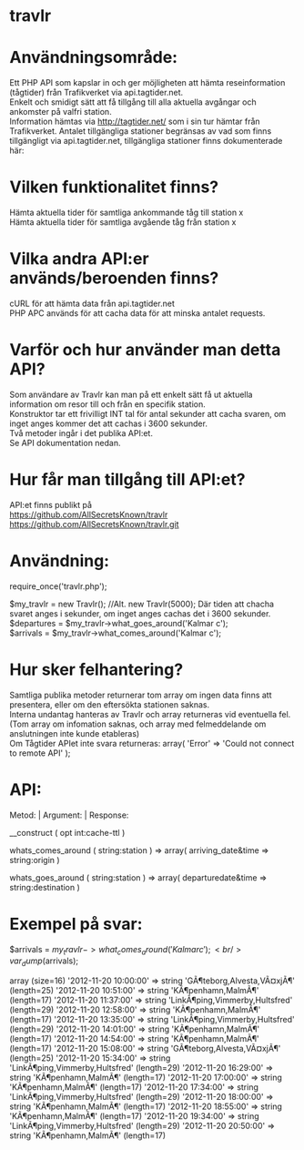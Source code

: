 travlr
======
Användningsområde:
======

Ett PHP API som kapslar in och ger möjligheten att hämta reseinformation (tågtider) från Trafikverket via api.tagtider.net. <br />
Enkelt och smidigt sätt att få tillgång till alla aktuella avgångar och ankomster på valfri station. <br />
Information hämtas via http://tagtider.net/ som i sin tur hämtar från Trafikverket.
Antalet tillgängliga stationer begränsas av vad som finns tillgängligt via api.tagtider.net, tillgängliga stationer finns dokumenterade här: <br />


Vilken funktionalitet finns?
======
Hämta aktuella tider för samtliga ankommande tåg till station x <br />
Hämta aktuella tider för samtliga avgående tåg från station x

Vilka andra API:er används/beroenden finns?
======
cURL för att hämta data från api.tagtider.net <br />
PHP APC används för att cacha data för att minska antalet requests.

Varför och hur använder man detta API?
======
Som användare av Travlr kan man på ett enkelt sätt få ut aktuella information om resor till och från en specifik station. <br />
Konstruktor tar ett frivilligt INT tal för antal sekunder att cacha svaren, om inget anges kommer det att cachas i 3600 sekunder. <br />
Två metoder ingår i det publika API:et. <br />
Se API dokumentation nedan. <br />

Hur får man tillgång till API:et?
======
API:et finns publikt på <br />
https://github.com/AllSecretsKnown/travlr <br />
https://github.com/AllSecretsKnown/travlr.git

Användning:
======
require_once('travlr.php'); <br />

$my_travlr = new Travlr(); //Alt. new Travlr(5000); Där tiden att chacha svaret anges i sekunder, om inget anges cachas det i 3600 sekunder. <br />
$departures = $my_travlr->what_goes_around('Kalmar c'); <br />
$arrivals = $my_travlr->what_comes_around('Kalmar c'); <br />

Hur sker felhantering?
======
Samtliga publika metoder returnerar tom array om ingen data finns att presentera, eller om den eftersökta stationen saknas. <br />
Interna undantag hanteras av Travlr och array returneras vid eventuella fel. (Tom array om infomation saknas, och array med felmeddelande om anslutningen inte kunde etableras)<br />
Om Tågtider APIet inte svara returneras:
array( 'Error' => 'Could not connect to remote API' );


API:
======
Metod:			 | 			Argument: | 						Response: <br />

__construct				( opt int:cache-ttl )  <br />

whats_comes_around (	string:station	) =>		array( arriving_date&time => string:origin ) <br />

whats_goes_around	(	string:station	) =>		array( departuredate&time => string:destination ) <br />

Exempel på svar:
======
$arrivals = $my_travlr->what_comes_around('Kalmar c'); <br />
var_dump($arrivals); <br />

array (size=16)
  '2012-11-20 10:00:00' => string 'GÃ¶teborg,Alvesta,VÃ¤xjÃ¶' (length=25)
  '2012-11-20 10:51:00' => string 'KÃ¶penhamn,MalmÃ¶' (length=17)
  '2012-11-20 11:37:00' => string 'LinkÃ¶ping,Vimmerby,Hultsfred' (length=29)
  '2012-11-20 12:58:00' => string 'KÃ¶penhamn,MalmÃ¶' (length=17)
  '2012-11-20 13:35:00' => string 'LinkÃ¶ping,Vimmerby,Hultsfred' (length=29)
  '2012-11-20 14:01:00' => string 'KÃ¶penhamn,MalmÃ¶' (length=17)
  '2012-11-20 14:54:00' => string 'KÃ¶penhamn,MalmÃ¶' (length=17)
  '2012-11-20 15:08:00' => string 'GÃ¶teborg,Alvesta,VÃ¤xjÃ¶' (length=25)
  '2012-11-20 15:34:00' => string 'LinkÃ¶ping,Vimmerby,Hultsfred' (length=29)
  '2012-11-20 16:29:00' => string 'KÃ¶penhamn,MalmÃ¶' (length=17)
  '2012-11-20 17:00:00' => string 'KÃ¶penhamn,MalmÃ¶' (length=17)
  '2012-11-20 17:34:00' => string 'LinkÃ¶ping,Vimmerby,Hultsfred' (length=29)
  '2012-11-20 18:00:00' => string 'KÃ¶penhamn,MalmÃ¶' (length=17)
  '2012-11-20 18:55:00' => string 'KÃ¶penhamn,MalmÃ¶' (length=17)
  '2012-11-20 19:34:00' => string 'LinkÃ¶ping,Vimmerby,Hultsfred' (length=29)
  '2012-11-20 20:50:00' => string 'KÃ¶penhamn,MalmÃ¶' (length=17)